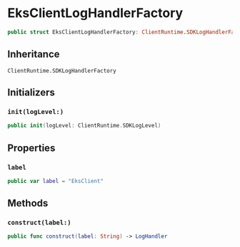 # EksClientLogHandlerFactory

``` swift
public struct EksClientLogHandlerFactory: ClientRuntime.SDKLogHandlerFactory 
```

## Inheritance

`ClientRuntime.SDKLogHandlerFactory`

## Initializers

### `init(logLevel:)`

``` swift
public init(logLevel: ClientRuntime.SDKLogLevel) 
```

## Properties

### `label`

``` swift
public var label = "EksClient"
```

## Methods

### `construct(label:)`

``` swift
public func construct(label: String) -> LogHandler 
```
